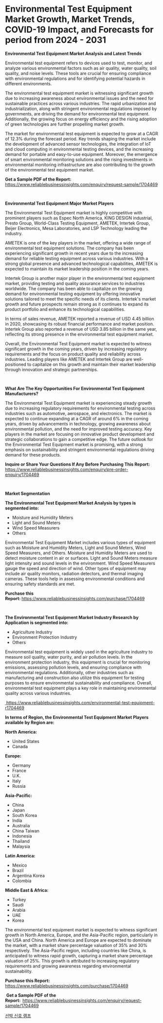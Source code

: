 <p><h1>Environmental Test Equipment Market Growth, Market Trends, COVID-19 Impact, and Forecasts for period from 2024 - 2031</h1></p><p><strong>Environmental Test Equipment Market Analysis and Latest Trends</strong></p>
<p><p>Environmental test equipment refers to devices used to test, monitor, and analyze various environmental factors such as air quality, water quality, soil quality, and noise levels. These tools are crucial for ensuring compliance with environmental regulations and for identifying potential hazards in different environments.</p><p>The environmental test equipment market is witnessing significant growth due to increasing awareness about environmental issues and the need for sustainable practices across various industries. The rapid urbanization and industrialization, along with stringent environmental regulations imposed by governments, are driving the demand for environmental test equipment. Additionally, the growing focus on energy efficiency and the rising adoption of green technologies are further propelling market growth.</p><p>The market for environmental test equipment is expected to grow at a CAGR of 12.3% during the forecast period. Key trends shaping the market include the development of advanced sensor technologies, the integration of IoT and cloud computing in environmental testing devices, and the increasing demand for portable and easy-to-use equipment. Moreover, the emergence of smart environmental monitoring solutions and the rising investments in environmental monitoring infrastructure are also contributing to the growth of the environmental test equipment market.</p></p>
<p><strong>Get a Sample PDF of the Report:&nbsp;</strong> <a href="https://www.reliablebusinessinsights.com/enquiry/request-sample/1704469">https://www.reliablebusinessinsights.com/enquiry/request-sample/1704469</a></p>
<p>&nbsp;</p>
<p><strong>Environmental Test Equipment Major Market Players</strong></p>
<p><p>The Environmental Test Equipment market is highly competitive with prominent players such as Espec North America, KING DESIGN industrial, Presto Group, World-Class Testing Equipment, AMETEK, Intertek Group, Beijer Electronics, Mesa Laboratories, and LSP Technology leading the industry. </p><p>AMETEK is one of the key players in the market, offering a wide range of environmental test equipment solutions. The company has been experiencing significant growth in recent years due to the increasing demand for reliable testing equipment across various industries. With a strong global presence and advanced technological capabilities, AMETEK is expected to maintain its market leadership position in the coming years.</p><p>Intertek Group is another major player in the environmental test equipment market, providing testing and quality assurance services to industries worldwide. The company has been able to capitalize on the growing demand for environmental testing equipment by offering innovative solutions tailored to meet the specific needs of its clients. Intertek's market growth and future prospects remain strong as it continues to expand its product portfolio and enhance its technological capabilities.</p><p>In terms of sales revenue, AMETEK reported a revenue of USD 4.45 billion in 2020, showcasing its robust financial performance and market position. Intertek Group also reported a revenue of USD 3.85 billion in the same year, reflecting its strong presence in the environmental test equipment market.</p><p>Overall, the Environmental Test Equipment market is expected to witness significant growth in the coming years, driven by increasing regulatory requirements and the focus on product quality and reliability across industries. Leading players like AMETEK and Intertek Group are well-positioned to capitalize on this growth and maintain their market leadership through innovation and strategic partnerships.</p></p>
<p>&nbsp;</p>
<p><strong>What Are The Key Opportunities For Environmental Test Equipment Manufacturers?</strong></p>
<p><p>The Environmental Test Equipment market is experiencing steady growth due to increasing regulatory requirements for environmental testing across industries such as automotive, aerospace, and electronics. The market is expected to continue expanding at a CAGR of around 6% in the coming years, driven by advancements in technology, growing awareness about environmental pollution, and the need for improved testing accuracy. Key players in the market are focusing on innovative product development and strategic collaborations to gain a competitive edge. The future outlook for the Environmental Test Equipment market is promising, with a strong emphasis on sustainability and stringent environmental regulations driving demand for these products.</p></p>
<p><strong>Inquire or Share Your Questions If Any Before Purchasing This Report:</strong> <a href="https://www.reliablebusinessinsights.com/enquiry/pre-order-enquiry/1704469">https://www.reliablebusinessinsights.com/enquiry/pre-order-enquiry/1704469</a></p>
<p>&nbsp;</p>
<p><strong>Market Segmentation</strong></p>
<p><strong>The Environmental Test Equipment Market Analysis by types is segmented into:</strong></p>
<p><ul><li>Moisture and Humidity Meters</li><li>Light and Sound Meters</li><li>Wind Speed Measurers</li><li>Others</li></ul></p>
<p><p>Environmental Test Equipment Market includes various types of equipment such as Moisture and Humidity Meters, Light and Sound Meters, Wind Speed Measurers, and Others. Moisture and Humidity Meters are used to detect moisture content in air or surfaces. Light and Sound Meters measure light intensity and sound levels in the environment. Wind Speed Measurers gauge the speed and direction of wind. Other types of equipment may include air quality monitors, radiation detectors, and thermal imaging cameras. These tools help in assessing environmental conditions and ensuring safety standards are met.</p></p>
<p><strong>Purchase this Report:&nbsp;</strong><a href="https://www.reliablebusinessinsights.com/purchase/1704469">https://www.reliablebusinessinsights.com/purchase/1704469</a></p>
<p>&nbsp;</p>
<p><strong>The Environmental Test Equipment Market Industry Research by Application is segmented into:</strong></p>
<p><ul><li>Agriculture Industry</li><li>Environment Protection Industry</li><li>Others</li></ul></p>
<p><p>Environmental test equipment is widely used in the agriculture industry to measure soil quality, water purity, and air pollution levels. In the environment protection industry, this equipment is crucial for monitoring emissions, assessing pollution levels, and ensuring compliance with environmental regulations. Additionally, other industries such as manufacturing and construction also utilize this equipment for testing purposes to ensure environmental sustainability and compliance. Overall, environmental test equipment plays a key role in maintaining environmental quality across various industries.</p></p>
<p><a href="https://www.reliablebusinessinsights.com/environmental-test-equipment-r1704469">&nbsp;https://www.reliablebusinessinsights.com/environmental-test-equipment-r1704469</a></p>
<p><strong>In terms of Region, the Environmental Test Equipment Market Players available by Region are:</strong></p>
<p>
    <p> <strong> North America: </strong>
        <ul>
            <li>United States</li>
            <li>Canada</li>
        </ul>
        </p> 
    <p> <strong> Europe: </strong>
        <ul>
            <li>Germany</li>
            <li>France</li>
            <li>U.K.</li>
            <li>Italy</li>
            <li>Russia</li>
        </ul>
        </p> 
    <p> <strong> Asia-Pacific: </strong>
        <ul>
            <li>China</li>
            <li>Japan</li>
            <li>South Korea</li>
            <li>India</li>
            <li>Australia</li>
            <li>China Taiwan</li>
            <li>Indonesia</li>
            <li>Thailand</li>
            <li>Malaysia</li>
        </ul>
        </p> 
    <p> <strong> Latin America: </strong>
        <ul>
            <li>Mexico</li>
            <li>Brazil</li>
            <li>Argentina Korea</li>
            <li>Colombia</li>
        </ul>
        </p> 
    <p> <strong> Middle East & Africa: </strong>
        <ul>
            <li>Turkey</li>
            <li>Saudi</li>
            <li>Arabia</li>
            <li>UAE</li>
            <li>Korea</li>
        </ul>
    </p>
    </p>
<p><p>The environmental test equipment market is expected to witness significant growth in North America, Europe, and the Asia-Pacific region, particularly in the USA and China. North America and Europe are expected to dominate the market, with a market share percentage valuation of 35% and 30% respectively. The Asia-Pacific region, including countries like China, is anticipated to witness rapid growth, capturing a market share percentage valuation of 25%. This growth is attributed to increasing regulatory requirements and growing awareness regarding environmental sustainability.</p></p>
<p><strong>Purchase this Report: </strong><a href="https://www.reliablebusinessinsights.com/purchase/1704469">https://www.reliablebusinessinsights.com/purchase/1704469</a></p>
<p>&nbsp;<strong>Get a Sample PDF of the Report:&nbsp;&nbsp;</strong><a href="https://www.reliablebusinessinsights.com/enquiry/request-sample/1704469">https://www.reliablebusinessinsights.com/enquiry/request-sample/1704469</a></p>
<p><strong></strong></p>
<p><p><a href="https://github.com/rick7624/Market-Research-Report-List-2/blob/main/6889543166402.md">선박 신호 램프</a></p></p>